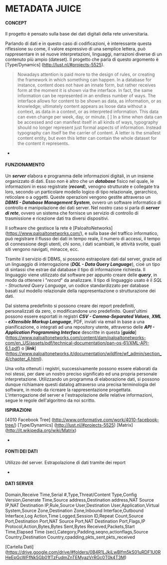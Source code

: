 # METADATA JUICE



#### CONCEPT 
Il progetto è pensato sulla base dei dati digitali della rete universitaria. 

Parlando di dati e in questo caso di codificazioni, è interessante questa riflessione su come, il valore espressivo di una semplice lettera, può rappresentare in sé nuove interpretazioni, linguaggi, narrazioni diverse di un contenuto più ampio (dateset).  Il progetto che parla di questo argomento è [Type/Dynamics] (http://lust.nl/#projects-5525).

>Nowadays attention is paid more to the design of rules, or creating the framework in which something can happen. In a database for instance, content does not have an innate form, but rather receives form at the moment it is shown via the interface. In fact, the same information can be represented in an endless number of ways. The interface allows for content to be shown as data, as information, or as knowledge; ultimately content appears as loose data without a context, as data in a context, or as interpreted information. This data can even change per week, day, or minute. [ ] In a time when data can be accessed and can manifest itself in all kinds of ways, typography should no longer represent just formal aspects of information. Instead typography can itself be the carrier of content. A letter is the smallest content entity, but even this letter can contain the whole dataset for the content it represents.



-



#### FUNZIONAMENTO

Un ***server*** elabora e programma delle informazioni digitali, in un insieme organizzato di dati. 
Esso non è altro che un ***database*** fisico nel quale, le informazioni in esso registrate (***record***), venogno strutturate e collegate tra loro, secondo un particolare modello logico di tipo relazionale, gerarchico, reticolare o a oggetti. 
Queste operazioni vengono gestite attraverso un ***DBMS - Database Management System***, ovvero un software informatico di controllo e manipolazione dei dati server. Nel nostro caso si parla di ***server di rete***, ovvero un sistema che fornisce un servizio di controllo di trasmissione e ricezione dati tra diversi dispositivi. 

Il software che gestisce la rete è [PaloaltoNetworks] (https://www.paloaltonetworks.com/), e sulla base del traffico informatico, può registrare il flusso dei dati in tempo reale, il numero di accessi, il tempo di connessione degli utenti, chi sono, i dati scambiati, le attività svolte, quali siti vengono navigati, minacce, ecc. 

Tramite il servizio di DBMS, si possono estrapolare dati dal server, grazie ad un linguaggio di interrogazione (***DQL - Data Query Language***), cioè un tipo di sintassi che estrae dal database il tipo di informazione richiesta. Il linguaggio viene utilizzato dal software per appunto creare delle ***query***, in modo da ottenere i "*record*" da analizzare. 
Il tipo di linguaggio usato è il *SQL - Structured Query Language*, un codice standardizzato per database basati sul modello relazionale della rappresentazione o strutturazione dei dati. 

Dal sistema predefinito si possono creare dei report predefiniti, personalizzati da zero, o modificandone uno predefinito. Quest'ultimi possono essere esportati in registri ***CSV - Comma-Separated Values***, ***XML - eXtensible Markup Language***, PDF, inviati via email in base a una pianificazione, o integrati ad una repository utente, attraverso delle ***API - Application Programming Interface*** descritte in questa [***guida***] (https://www.paloaltonetworks.com/content/dam/paloaltonetworks-com/en_US/assets/pdf/technical-documentation/pan-os-61/XML-API-6.1.pdf) o [***link***] (https://www.paloaltonetworks.it/documentation/wildfire/wf_admin/section_4/chapter_4.html).

Una volta ottenuti i registri, successivamente possono essere elaborati da noi stessi, per dare un nostro preciso significato ed una propria personale interpretazione. Utilizzando un programma di elaborazione dati, si possono dunque richiamare questi datalog attraverso una precisa terminologia del software, in modo da ricreare la rappresentazione progettata. L'interrogazione del server e l'estrapolazione delle relative informazioni, segue le regole dell'algoritmo da noi scritto.

**ISPIRAZIONI**

[4010 Facebook Tree] (http://www.onformative.com/work/4010-facebook-tree/)
[Type/Dynamics] (http://lust.nl/#projects-5525)
[Matrix] (http://it.wikipedia.org/wiki/Matrix)


-



#### FONTI DEI DATI
Utilizzo del server. Estrapolazione di dati tramite dei report



-



#### DATI SERVER
Domain,Receive Time,Serial #,Type,Threat/Content Type,Config Version,Generate Time,Source address,Destination address,NAT Source IP,NAT Destination IP,Rule,Source User,Destination User,Application,Virtual System,Source Zone,Destination Zone,Inbound Interface,Outbound Interface,Log Action,Time Logged,Session ID,Repeat Count,Source Port,Destination Port,NAT Source Port,NAT Destination Port,Flags,IP Protocol,Action,Bytes,Bytes Sent,Bytes Received,Packets,Start Time,Elapsed Time (sec),Category,Padding,seqno,actionflags,Source Country,Destination Country,cpadding,pkts_sent,pkts_received

[Cartella Dati] (https://drive.google.com/drive/#folders/0B4R1LJkiLwBIfm5kS01uRDF1U0RHeEpGcWFfNk5Gb01fTzFudmZnTEMyazVrRGc0T0k4T3M) 
